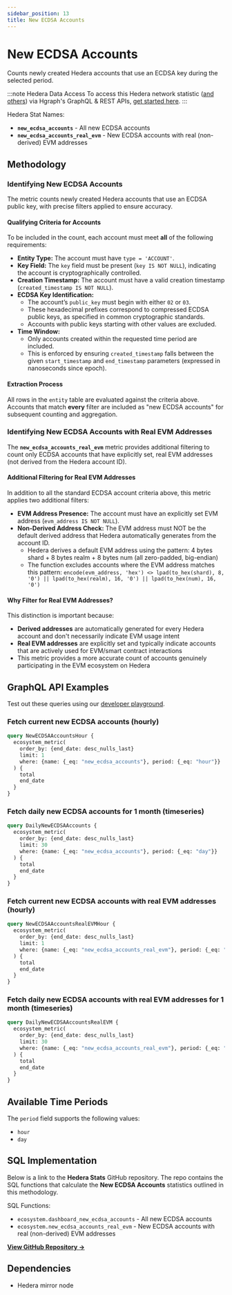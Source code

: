 ```yaml
---
sidebar_position: 13
title: New ECDSA Accounts
---
```


# New ECDSA Accounts

Counts newly created Hedera accounts that use an ECDSA key during the selected period.

:::note Hedera Data Access
To access this Hedera network statistic ([and others](/category/hedera-stats/)) via Hgraph's GraphQL & REST APIs, [get started here](https://www.hgraph.com/hedera).
:::

Hedera Stat Names:

- **`new_ecdsa_accounts`** - All new ECDSA accounts
- **`new_ecdsa_accounts_real_evm`** - New ECDSA accounts with real (non-derived) EVM addresses

## Methodology

### Identifying New ECDSA Accounts

The metric counts newly created Hedera accounts that use an ECDSA public key, with precise filters applied to ensure accuracy.

#### Qualifying Criteria for Accounts

To be included in the count, each account must meet **all** of the following requirements:

- **Entity Type:** The account must have `type = 'ACCOUNT'`.
- **Key Field:** The `key` field must be present (`key IS NOT NULL`), indicating the account is cryptographically controlled.
- **Creation Timestamp:** The account must have a valid creation timestamp (`created_timestamp IS NOT NULL`).
- **ECDSA Key Identification:**
  - The account’s `public_key` must begin with either `02` or `03`.
  - These hexadecimal prefixes correspond to compressed ECDSA public keys, as specified in common cryptographic standards.
  - Accounts with public keys starting with other values are excluded.
- **Time Window:**
  - Only accounts created within the requested time period are included.
  - This is enforced by ensuring `created_timestamp` falls between the given `start_timestamp` and `end_timestamp` parameters (expressed in nanoseconds since epoch).

#### Extraction Process

All rows in the `entity` table are evaluated against the criteria above. Accounts that match **every** filter are included as "new ECDSA accounts" for subsequent counting and aggregation.

### Identifying New ECDSA Accounts with Real EVM Addresses

The **`new_ecdsa_accounts_real_evm`** metric provides additional filtering to count only ECDSA accounts that have explicitly set, real EVM addresses (not derived from the Hedera account ID).

#### Additional Filtering for Real EVM Addresses

In addition to all the standard ECDSA account criteria above, this metric applies two additional filters:

- **EVM Address Presence:** The account must have an explicitly set EVM address (`evm_address IS NOT NULL`).
- **Non-Derived Address Check:** The EVM address must NOT be the default derived address that Hedera automatically generates from the account ID.
  - Hedera derives a default EVM address using the pattern: 4 bytes shard + 8 bytes realm + 8 bytes num (all zero-padded, big-endian)
  - The function excludes accounts where the EVM address matches this pattern: `encode(evm_address, 'hex') <> lpad(to_hex(shard), 8, '0') || lpad(to_hex(realm), 16, '0') || lpad(to_hex(num), 16, '0')`

#### Why Filter for Real EVM Addresses?

This distinction is important because:

- **Derived addresses** are automatically generated for every Hedera account and don't necessarily indicate EVM usage intent
- **Real EVM addresses** are explicitly set and typically indicate accounts that are actively used for EVM/smart contract interactions
- This metric provides a more accurate count of accounts genuinely participating in the EVM ecosystem on Hedera

## GraphQL API Examples

Test out these queries using our [developer playground](https://dashboard.hgraph.com).

### Fetch current new ECDSA accounts (hourly)

```graphql
query NewECDSAAccountsHour {
  ecosystem_metric(
    order_by: {end_date: desc_nulls_last}
    limit: 1
    where: {name: {_eq: "new_ecdsa_accounts"}, period: {_eq: "hour"}}
  ) {
    total
    end_date
  }
}
```

### Fetch daily new ECDSA accounts for 1 month (timeseries)

```graphql
query DailyNewECDSAAccounts {
  ecosystem_metric(
    order_by: {end_date: desc_nulls_last}
    limit: 30
    where: {name: {_eq: "new_ecdsa_accounts"}, period: {_eq: "day"}}
  ) {
    total
    end_date
  }
}
```

### Fetch current new ECDSA accounts with real EVM addresses (hourly)

```graphql
query NewECDSAAccountsRealEVMHour {
  ecosystem_metric(
    order_by: {end_date: desc_nulls_last}
    limit: 1
    where: {name: {_eq: "new_ecdsa_accounts_real_evm"}, period: {_eq: "hour"}}
  ) {
    total
    end_date
  }
}
```

### Fetch daily new ECDSA accounts with real EVM addresses for 1 month (timeseries)

```graphql
query DailyNewECDSAAccountsRealEVM {
  ecosystem_metric(
    order_by: {end_date: desc_nulls_last}
    limit: 30
    where: {name: {_eq: "new_ecdsa_accounts_real_evm"}, period: {_eq: "day"}}
  ) {
    total
    end_date
  }
}
```

## Available Time Periods

The `period` field supports the following values:

- `hour`
- `day`

## SQL Implementation

Below is a link to the **Hedera Stats** GitHub repository. The repo contains the SQL functions that calculate the **New ECDSA Accounts** statistics outlined in this methodology.

SQL Functions:

- `ecosystem.dashboard_new_ecdsa_accounts` - All new ECDSA accounts
- `ecosystem.new_ecdsa_accounts_real_evm` - New ECDSA accounts with real (non-derived) EVM addresses

**[View GitHub Repository →](https://github.com/hgraph-io/hedera-stats)**

## Dependencies

- Hedera mirror node

